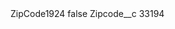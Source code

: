 <?xml version="1.0" encoding="UTF-8"?>
<CustomMetadata xmlns="http://soap.sforce.com/2006/04/metadata" xmlns:xsi="http://www.w3.org/2001/XMLSchema-instance" xmlns:xsd="http://www.w3.org/2001/XMLSchema">
    <label>ZipCode1924</label>
    <protected>false</protected>
    <values>
        <field>Zipcode__c</field>
        <value xsi:type="xsd:string">33194</value>
    </values>
</CustomMetadata>
